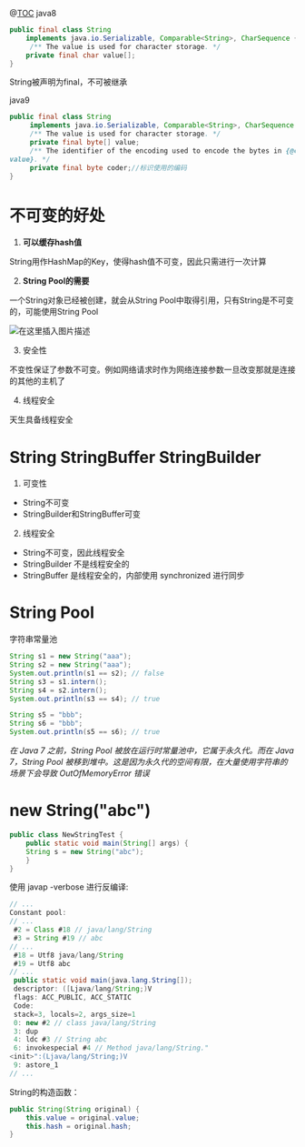﻿@[TOC](目录)
java8
```java
public final class String
 	implements java.io.Serializable, Comparable<String>, CharSequence {
	 /** The value is used for character storage. */
 	private final char value[];
}
```
String被声明为final，不可被继承

java9

```java
public final class String
	 implements java.io.Serializable, Comparable<String>, CharSequence {
	 /** The value is used for character storage. */
	 private final byte[] value;
	 /** The identifier of the encoding used to encode the bytes in {@code
value}. */
	 private final byte coder;//标识使用的编码
}
```
# 不可变的好处

 1. **可以缓存hash值**

String用作HashMap的Key，使得hash值不可变，因此只需进行一次计算

 2. **String Pool的需要**

一个String对象已经被创建，就会从String Pool中取得引用，只有String是不可变的，可能使用String Pool


![在这里插入图片描述](https://img-blog.csdnimg.cn/c9852c71a2f6462696768d0ad38ea13a.png?x-oss-process=image/watermark,type_ZHJvaWRzYW5zZmFsbGJhY2s,shadow_50,text_Q1NETiBAcHVyaXR5LWdvb2Q=,size_20,color_FFFFFF,t_70,g_se,x_16)

 3. 安全性

不变性保证了参数不可变。例如网络请求时作为网络连接参数一旦改变那就是连接的其他的主机了

 4. 线程安全

天生具备线程安全


# String StringBuffer StringBuilder

 1. 可变性

 - String不可变
 - StringBuilder和StringBuffer可变

 2. 线程安全
- String不可变，因此线程安全
- StringBuilder 不是线程安全的
- StringBuffer 是线程安全的，内部使⽤ synchronized 进⾏同步

# String Pool
字符串常量池

```java
String s1 = new String("aaa");
String s2 = new String("aaa");
System.out.println(s1 == s2); // false
String s3 = s1.intern();
String s4 = s2.intern();
System.out.println(s3 == s4); // true

String s5 = "bbb";
String s6 = "bbb";
System.out.println(s5 == s6); // true
```
*在 Java 7 之前，String Pool 被放在运⾏时常量池中，它属于永久代。⽽在 Java 7，String Pool 被移到堆中。这是因为永久代的空间有限，在⼤量使⽤字符串的场景下会导致 OutOfMemoryError 错误*

# new String("abc")

```java
public class NewStringTest {
 	public static void main(String[] args) {
 	String s = new String("abc");
 	}
}
```
使⽤ javap -verbose 进⾏反编译:

```java
// ...
Constant pool:
// ...
 #2 = Class #18 // java/lang/String
 #3 = String #19 // abc
// ...
 #18 = Utf8 java/lang/String
 #19 = Utf8 abc
// ...
 public static void main(java.lang.String[]);
 descriptor: ([Ljava/lang/String;)V
 flags: ACC_PUBLIC, ACC_STATIC
 Code:
 stack=3, locals=2, args_size=1
 0: new #2 // class java/lang/String
 3: dup
 4: ldc #3 // String abc
 6: invokespecial #4 // Method java/lang/String."
<init>":(Ljava/lang/String;)V
 9: astore_1
// ...
```
String的构造函数：

```java
public String(String original) {
 	this.value = original.value;
 	this.hash = original.hash;
}
```


